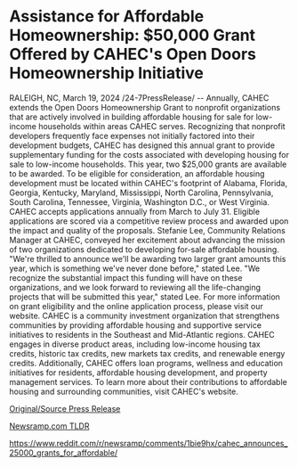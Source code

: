 # Assistance for Affordable Homeownership: $50,000 Grant Offered by CAHEC's Open Doors Homeownership Initiative

RALEIGH, NC, March 19, 2024 /24-7PressRelease/ -- Annually, CAHEC extends the Open Doors Homeownership Grant to nonprofit organizations that are actively involved in building affordable housing for sale for low-income households within areas CAHEC serves. Recognizing that nonprofit developers frequently face expenses not initially factored into their development budgets, CAHEC has designed this annual grant to provide supplementary funding for the costs associated with developing housing for sale to low-income households.  This year, two $25,000 grants are available to be awarded. To be eligible for consideration, an affordable housing development must be located within CAHEC's footprint of Alabama, Florida, Georgia, Kentucky, Maryland, Mississippi, North Carolina, Pennsylvania, South Carolina, Tennessee, Virginia, Washington D.C., or West Virginia. CAHEC accepts applications annually from March to July 31. Eligible applications are scored via a competitive review process and awarded upon the impact and quality of the proposals.  Stefanie Lee, Community Relations Manager at CAHEC, conveyed her excitement about advancing the mission of two organizations dedicated to developing for-sale affordable housing. "We're thrilled to announce we'll be awarding two larger grant amounts this year, which is something we've never done before," stated Lee. "We recognize the substantial impact this funding will have on these organizations, and we look forward to reviewing all the life-changing projects that will be submitted this year," stated Lee.  For more information on grant eligibility and the online application process, please visit our website.  CAHEC is a community investment organization that strengthens communities by providing affordable housing and supportive service initiatives to residents in the Southeast and Mid-Atlantic regions. CAHEC engages in diverse product areas, including low-income housing tax credits, historic tax credits, new markets tax credits, and renewable energy credits. Additionally, CAHEC offers loan programs, wellness and education initiatives for residents, affordable housing development, and property management services. To learn more about their contributions to affordable housing and surrounding communities, visit CAHEC's website. 

[Original/Source Press Release](https://www.24-7pressrelease.com/press-release/509356/assistance-for-affordable-homeownership-50000-grant-offered-by-cahecs-open-doors-homeownership-initiative)
                    

[Newsramp.com TLDR](None) 

https://www.reddit.com/r/newsramp/comments/1bie9hx/cahec_announces_25000_grants_for_affordable/